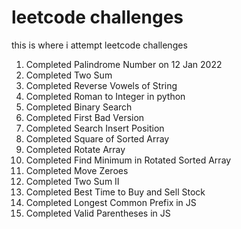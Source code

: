 # leetcode challenges
this is where i attempt leetcode challenges

1. Completed Palindrome Number on 12 Jan 2022
2. Completed Two Sum
3. Completed Reverse Vowels of String
4. Completed Roman to Integer in python
5. Completed Binary Search
6. Completed First Bad Version
7. Completed Search Insert Position
8. Completed Square of Sorted Array
9. Completed Rotate Array
10. Completed Find Minimum in Rotated Sorted Array
11. Completed Move Zeroes
12. Completed Two Sum II
13. Completed Best Time to Buy and Sell Stock
14. Completed Longest Common Prefix in JS
15. Completed Valid Parentheses in JS
